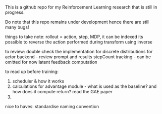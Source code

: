 This is a github repo for my Reinforcement Learning research that is still in progress.

Do note that this repo remains under development hence there are still many bugs!

things to take note:
rollout = action, step, MDP, it can be indexed
its possible to reverse the action performed during transform using inverse

to review:
double check the implementation for discrete distributions for actor
backend - review prompt and results
stepCount tracking - can be omitted for now
latent feedback computation


to read up before training:
1. scheduler & how it works 
2. calculations for advantage module - what is used as the baseline?  and how does it compute return? read the GAE paper
3. 

nice to haves:
standardise naming convention


